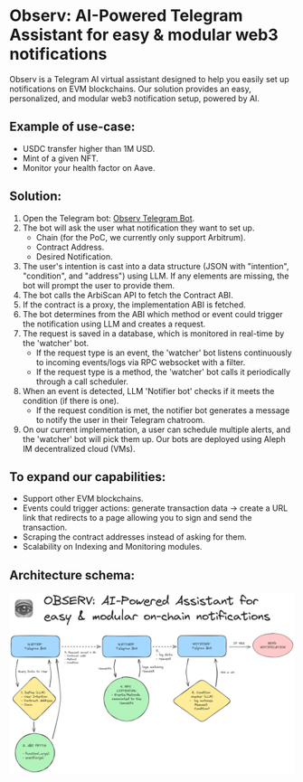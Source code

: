 # Observ: AI-Powered Telegram Assistant for easy & modular web3 notifications

Observ is a Telegram AI virtual assistant designed to help you easily set up notifications on EVM blockchains. Our solution provides an easy, personalized, and modular web3 notification setup, powered by AI.

## Example of use-case:

- USDC transfer higher than 1M USD.
- Mint of a given NFT.
- Monitor your health factor on Aave.

## Solution:

1. Open the Telegram bot: [Observ Telegram Bot](https://t.me/observonchainbot).
2. The bot will ask the user what notification they want to set up.
   - Chain (for the PoC, we currently only support Arbitrum).
   - Contract Address.
   - Desired Notification.
3. The user's intention is cast into a data structure (JSON with "intention", "condition", and "address") using LLM. If any elements are missing, the bot will prompt the user to provide them.
4. The bot calls the ArbiScan API to fetch the Contract ABI.
5. If the contract is a proxy, the implementation ABI is fetched.
6. The bot determines from the ABI which method or event could trigger the notification using LLM and creates a request.
7. The request is saved in a database, which is monitored in real-time by the 'watcher' bot.
   - If the request type is an event, the 'watcher' bot listens continuously to incoming events/logs via RPC websocket with a filter.
   - If the request type is a method, the 'watcher' bot calls it periodically through a call scheduler.
8. When an event is detected, LLM 'Notifier bot' checks if it meets the condition (if there is one).
   - If the request condition is met, the notifier bot generates a message to notify the user in their Telegram chatroom.
9. On our current implementation, a user can schedule multiple alerts, and the 'watcher' bot will pick them up. Our bots are deployed using Aleph IM decentralized cloud (VMs).

## To expand our capabilities:

- Support other EVM blockchains.
- Events could trigger actions: generate transaction data -> create a URL link that redirects to a page allowing you to sign and send the transaction.
- Scraping the contract addresses instead of asking for them.
- Scalability on Indexing and Monitoring modules.
  
## Architecture schema:

![Alt text](/assets/observ-schema.png "Optional title")
